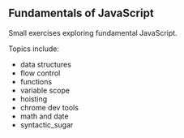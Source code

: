## Fundamentals of JavaScript

Small exercises exploring fundamental JavaScript.

Topics include:
- data structures
- flow control
- functions
- variable scope
- hoisting
- chrome dev tools
- math and date
- syntactic_sugar
